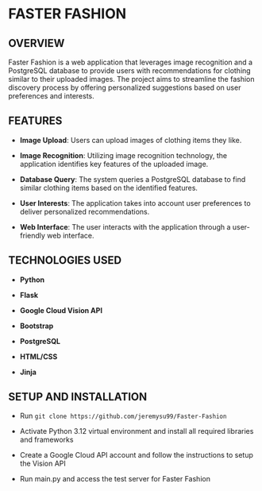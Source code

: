 # FASTER FASHION

## OVERVIEW

Faster Fashion is a web application that leverages image recognition and a PostgreSQL database to provide users with recommendations for clothing similar to their uploaded images. The project aims to streamline the fashion discovery process by offering personalized suggestions based on user preferences and interests.

## FEATURES

- **Image Upload**: Users can upload images of clothing items they like.
  
- **Image Recognition**: Utilizing image recognition technology, the application identifies key features of the uploaded image.

- **Database Query**: The system queries a PostgreSQL database to find similar clothing items based on the identified features.

- **User Interests**: The application takes into account user preferences to deliver personalized recommendations.

- **Web Interface**: The user interacts with the application through a user-friendly web interface.

## TECHNOLOGIES USED

- **Python**

- **Flask**
  
- **Google Cloud Vision API**

- **Bootstrap**

- **PostgreSQL**

- **HTML/CSS**
  
- **Jinja**

## SETUP AND INSTALLATION

- Run `git clone https://github.com/jeremysu99/Faster-Fashion`

- Activate Python 3.12 virtual environment and install all required libraries and frameworks

- Create a Google Cloud API account and follow the instructions to setup the Vision API

- Run main.py and access the test server for Faster Fashion
